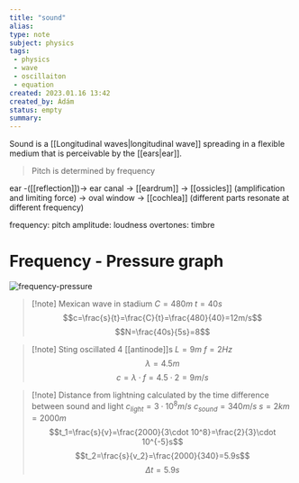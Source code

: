 ```yaml
---
title: "sound"
alias: 
type: note
subject: physics
tags:
 - physics
 - wave
 - oscillaiton
 - equation
created: 2023.01.16 13:42
created_by: Ádám
status: empty
summary: 
---
```

Sound is a [[Longitudinal waves|longitudinal wave]] spreading in a flexible medium that is perceivable by the [[ears|ear]].

>Pitch is determined by frequency 

ear -([[reflection]])→ ear canal → [[eardrum]] → [[ossicles]] (amplification and limiting force) → oval window → [[cochlea]] (different parts resonate at different frequency)

frequency: pitch 
amplitude: loudness
overtones: timbre

# Frequency - Pressure graph
![frequency-pressure](https://www.onosokki.co.jp/English/hp_e/patio/images/loudness_graph_e.png)

>[!note] Mexican wave in stadium
>$C=480m$
>$t=40s$
>$$c=\frac{s}{t}=\frac{C}{t}=\frac{480}{40}=12m/s$$
>$$N=\frac{40s}{5s}=8$$

>[!note] Sting oscillated
>4 [[antinode]]s 
>$L=9m$
>$f=2Hz$
>$$\lambda=4.5m$$
>$$c=\lambda \cdot f=4.5\cdot 2=9m/s$$

>[!note] Distance from lightning calculated by the time difference between sound and light
>$c_{light}=3\cdot 10^8m/s$
>$c_{sound}=340m/s$
>$s=2km=2000m$
>$$t_1=\frac{s}{v}=\frac{2000}{3\cdot 10^8}=\frac{2}{3}\cdot 10^{-5}s$$
>$$t_2=\frac{s}{v_2}=\frac{2000}{340}=5.9s$$
>$$\Delta t=5.9s$$